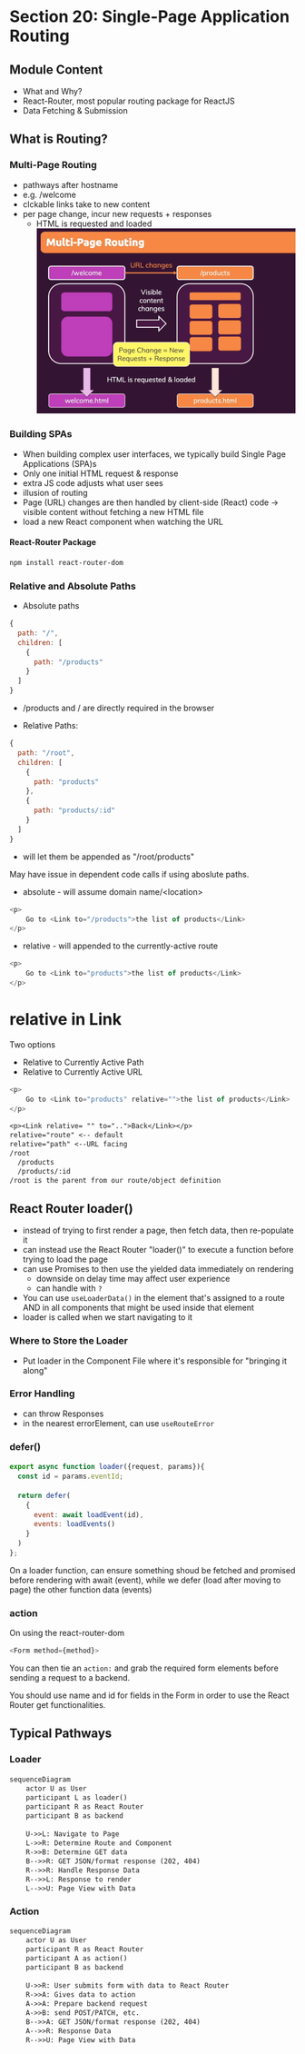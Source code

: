 # Section 20: Single-Page Application Routing

## Module Content
* What and Why?
* React-Router, most popular routing package for ReactJS
* Data Fetching & Submission

## What is Routing?

### Multi-Page Routing
* pathways after hostname
* e.g. /welcome
* clckable links take to new content
* per page change, incur new requests + responses
  * HTML is requested and loaded
![HTML request lifecycle](./multipagerouting.png)

### Building SPAs
* When building complex user interfaces, we typically build Single Page Applications (SPA)s
* Only one initial HTML request & response
* extra JS code adjusts what user sees
* illusion of routing
* Page (URL) changes are then handled by client-side (React) code -> visible content without fetching a new HTML file
* load a new React component when watching the URL

#### React-Router Package

```bash
npm install react-router-dom
```
### Relative and Absolute Paths

* Absolute paths
```javascript
{
  path: "/",
  children: [
    {
      path: "/products"
    }
  ]
}
```
  * /products and / are directly required in the browser

* Relative Paths:
```javascript
{
  path: "/root",
  children: [
    {
      path: "products"
    },
    {
      path: "products/:id"
    }
  ]
}
```
* will let them be appended as "/root/products"

May have issue in dependent code calls if using aboslute paths.
* absolute - will assume domain name/\<location\>
```javascript
<p>
    Go to <Link to="/products">the list of products</Link>
</p>
```
* relative - will appended to the currently-active route
```javascript
<p>
    Go to <Link to="products">the list of products</Link>
</p>
```

# relative in Link

Two options
* Relative to Currently Active Path
* Relative to Currently Active URL
```javascript
<p>
    Go to <Link to="products" relative="">the list of products</Link>
</p>
```
```
<p><Link relative= "" to="..">Back</Link></p>
relative="route" <-- default
relative="path" <--URL facing
/root
  /products
  /products/:id
/root is the parent from our route/object definition

```

## React Router loader()

* instead of trying to first render a page, then fetch data, then re-populate it
* can instead use the React Router "loader()" to execute a function before trying to load the page
* can use Promises to then use the yielded data immediately on rendering
  * downside on delay time may affect user experience
  * can handle with ```?```
* You can use ```useLoaderData()``` in the element that's assigned to a route AND in all components that might be used inside that element
* loader is called when we start navigating to it

### Where to Store the Loader
* Put loader in the Component File where it's responsible for "bringing it along"

### Error Handling
* can throw Responses
* in the nearest errorElement, can use ```useRouteError```

### defer()

```javascript
export async function loader({request, params}){
  const id = params.eventId;

  return defer(
    {
      event: await loadEvent(id),
      events: loadEvents()
    }
  )
};
```

On a loader function, can ensure something shoud be fetched and promised before
rendering with await (event), while we defer (load after moving to page) the other function data (events)

### action

On using the react-router-dom 
```javascript
<Form method={method}> 
```

You can then tie an ```action:``` and grab the required form elements before sending a request to a backend.  

You should use name and id for fields in the Form in order to use the React Router get functionalities.

## Typical Pathways

### Loader
```mermaid
sequenceDiagram
    actor U as User
    participant L as loader()
    participant R as React Router
    participant B as backend

    U->>L: Navigate to Page
    L->>R: Determine Route and Component
    R->>B: Determine GET data
    B-->>R: GET JSON/format response (202, 404)
    R-->>R: Handle Response Data
    R-->>L: Response to render
    L-->>U: Page View with Data
```

### Action
```mermaid
sequenceDiagram
    actor U as User
    participant R as React Router
    participant A as action()
    participant B as backend

    U->>R: User submits form with data to React Router
    R->>A: Gives data to action
    A->>A: Prepare backend request
    A->>B: send POST/PATCH, etc.
    B-->>A: GET JSON/format response (202, 404)
    A-->>R: Response Data
    R-->>U: Page View with Data
```
